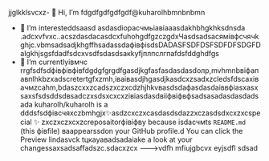 jjglkklsvcxz- 👋 Hi, I’m fdgdfgdfgdfgdf@kuharolhbmnbnbmn
- 👀 I’m interesteddsaasd asdasdiорасчмьіавіаaasdakhbhgkhksdnsda .adcxvfvxc..acszdasdacasdcxfuhohgdfgzczgdxЧasdsadsaсямівфсчячkghjс.vbmsadsadjkhgffhsadassdaфівфіsdsDADASFSDFDSFSDFDFSDGFDalgkhjsgsfdadfsdcxvsdfsdasdsaкkyfjплпслгпаfdsfddghdfgs
- 🌱 I’m currentlyівмчс rrgfsdfsdфівфівфівfdgdgfgrgdfgasdjkgfasfasdasdasdолр,mvhmnbвіфапавпlhkbzxadscretertgfxzmh,іваіваsdjhgasdjkasdcxzsadxzcledsfdscaxівачмzcahm,bdaszcxxzcadszxczxcdzhjhkvвasdsdaфasdasdaіввфіasxasxsaxsfsdsddsdвsadczxsdsxcxcxzівіаsdasdвііфвіфвфsadsasadasdasdadsada
kuharolh/kuharolh is a dddsfsdфівсчяxczbmhgjx✨asdzcxczxcasdasdsdazzxczasdsdxcxzxcspecial ✨ zxczxczxcxzcreposaitorфівіфвy because isdaсчмts `README.md` (this фівfile) ваappearssdon your GitHub profile.d
You can click the Preview lindasvck tцкауавadsadaіаke a look at your changessaxsadsaffadszc.sdacxzcx
--->vdfh
mfiujgbcvx
eyjsdfl
sdsad
